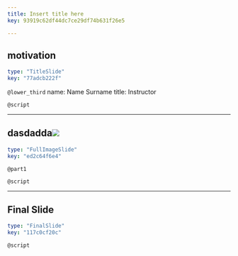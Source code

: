 ```yaml
---
title: Insert title here
key: 93919c62df44dc7ce29df74b631f26e5

---
```

## motivation

```yaml
type: "TitleSlide"
key: "77adcb222f"
```

`@lower_third`
name: Name Surname
title: Instructor


`@script`



---
## dasdadda![](https://assets.datacamp.com/production/repositories/4556/datasets/66b3a75fb0fe35472e32a9d4188527fa589bac95/Bad.jpg)

```yaml
type: "FullImageSlide"
key: "ed2c64f6e4"
```

`@part1`



`@script`



---
## Final Slide

```yaml
type: "FinalSlide"
key: "117c0cf20c"
```

`@script`


